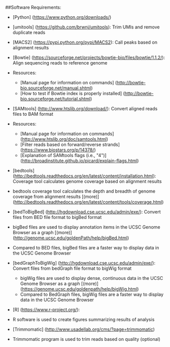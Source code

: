 ##Software Requirements:  
* [Python] (https://www.python.org/downloads/)  
 * [umitools] (https://github.com/brwnj/umitools): Trim UMIs and remove duplicate reads
 * [MACS2] (https://pypi.python.org/pypi/MACS2): Call peaks based on alignment results

* [Bowtie] (https://sourceforge.net/projects/bowtie-bio/files/bowtie/1.1.2/): Align sequencing reads to reference genome
 * Resources:
   * [Manual page for information on commands] (http://bowtie-bio.sourceforge.net/manual.shtml)
   * [How to test if Bowtie index is properly installed] (http://bowtie-bio.sourceforge.net/tutorial.shtml)

* [SAMtools] (http://www.htslib.org/download/): Convert aligned reads files to BAM format
 * Resources:
   * [Manual page for information on commands] (http://www.htslib.org/doc/samtools.html)
   * [Filter reads based on forward/reverse strands] (https://www.biostars.org/p/14378/)
   * [Explanation of SAMtools flags (i.e., "4")] (http://broadinstitute.github.io/picard/explain-flags.html)

* [bedtools]  (http://bedtools.readthedocs.org/en/latest/content/installation.html): Coverage tool calculates genome coverage based on alignment results
 * bedtools coverage tool calculates the depth and breadth of genome coverage from alignment results [(more)]
(http://bedtools.readthedocs.org/en/latest/content/tools/coverage.html)

* [bedToBigBed] (http://hgdownload.cse.ucsc.edu/admin/exe/): Convert files from BED file format to bigBed format
 * bigBed files are used to display annotation items in the UCSC Genome Browser as a graph [(more)] (http://genome.ucsc.edu/goldenPath/help/bigBed.html)
 * Compared to BED files, bigBed files are a faster way to display data in the UCSC Genome Browser

* [bedGraphToBigWig] (http://hgdownload.cse.ucsc.edu/admin/exe/): Convert files from bedGraph file format to bigWig format
  * bigWig files are used to display dense, continuous data in the UCSC Genome Browser as a graph [(more)] (https://genome.ucsc.edu/goldenpath/help/bigWig.html)
  * Compared to BedGraph files, bigWig files are a faster way to display data in the UCSC Genome Browser

* [R] (https://www.r-project.org/):
 * R software is used to create figures summarizing results of analysis

* [Trimmomatic] (http://www.usadellab.org/cms/?page=trimmomatic)
 * Trimmomatic program is used to trim reads based on quality (optional)
